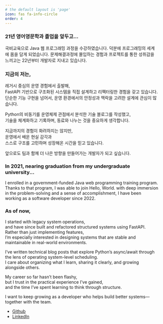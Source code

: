 ```yaml
---
# the default layout is 'page'
icon: fas fa-info-circle
order: 4
---
```


<!-- > Add Markdown syntax content to file `_tabs/about.md`{: .filepath } and it will show up on this page.
{: .prompt-tip } -->

### 21년 영어영문학과 졸업을 앞두고...
국비교육으로 Java 웹 프로그래밍 과정을 수강하였습니다. 덕분에 프로그래밍의 세계에 몸을 담게 되었습니다. 문제해결과정에 몰입하는 경험과 프로젝트를 통한 성취감을 느끼고는 22년부터 개발자로 지내고 있습니다.

### 지금의 저는,
레거시 중심의 운영 경험에서 출발해,  
FastAPI 기반으로 구조화된 시스템을 직접 설계하고 리팩터링한 경험을 갖고 있습니다.  
단순한 기능 구현을 넘어서, 운영 환경에서의 안정성과 맥락을 고려한 설계에 관심이 많습니다.

Python의 비동기를 운영체제 관점에서 분석한 기술 블로그를 작성했고,  
기술을 체계화하고 기록하며, 동료와 나누는 것을 중요하게 생각합니다.

지금까지의 경험이 화려하지는 않지만,  
운영에서 배운 현실 감각과  
스스로 구조를 고민하며 성장해온 시간을 믿고 있습니다.

앞으로도 팀과 함께 더 나은 방향을 만들어가는 개발자가 되고 싶습니다.

### In 2021, nearing graduation from my undergraduate university...
I enrolled in a government-funded Java web programming training program. Thanks to that program, I was able to join Hello, World. 
with deep immersion in the problem-solving and a sense of accomplishment, I have been working as a software developer since 2022.

### As of now,
I started with legacy system operations,  
and have since built and refactored structured systems using FastAPI.  
Rather than just implementing features,  
I’m especially interested in designing systems that are stable and maintainable in real-world environments.

I’ve written technical blog posts that explore Python’s async/await through the lens of operating system-level scheduling.  
I care about organizing what I learn, sharing it clearly, and growing alongside others.

My career so far hasn’t been flashy,  
but I trust in the practical experience I’ve gained,  
and the time I’ve spent learning to think through structure.

I want to keep growing as a developer who helps build better systems—together with the team.

* [Github](https://github.com/sophia9999)
* [LinkedIn](https://www.linkedin.com/in/inhye-hong-1a1890272)